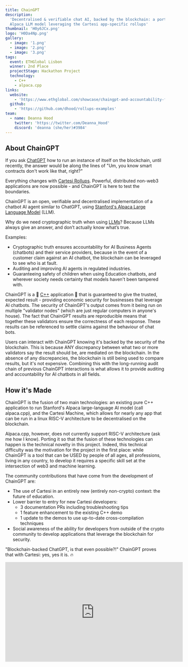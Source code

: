 ```yaml
---
title: ChainGPT
description:
  'Decentralised & verifiable chat AI, backed by the blockchain: a port of
  Alpaca LLM model leveraging the Cartesi app-specific rollups'
thumbnail: 'H0y6JCx.png'
logo: 'H0Da4Np.png'
gallery:
  - image: '1.png'
  - image: '2.png'
  - image: '3.png'
tags:
  event: ETHGlobal Lisbon
  winner: 2nd Place
  projectStage: Hackathon Project
  technology:
    - C++
    - alpaca.cpp
links:
  website:
    - 'https://www.ethglobal.com/showcase/chaingpt-and-accountability-for-ai-agents-doquk'
  github:
    - 'https://github.com/dhood/rollups-examples'
team:
  - name: Deanna Hood
    twitter: 'https://twitter.com/Deanna_Hood'
    discord: 'deanna (she/her)#3984'
---
```


## About ChainGPT

If you ask [ChatGPT](https://openai.com/blog/chatgpt) how to run an instance of
itself on the blockchain, until recently, the answer would be along the lines of
"Um, you know smart contracts don't work like that, right?"

Everything changes with
[Cartesi Rollups](https://docs.cartesi.io/cartesi-rollups/overview/). Powerful,
distributed non-web3 applications are now possible - and ChainGPT is here to
test the boundaries.

ChainGPT is an open, verifiable and decentralised implementation of a chatbot AI
agent similar to ChatGPT, using
[Stanford's Alpaca Large Language Model](https://crfm.stanford.edu/2023/03/13/alpaca.html)
(LLM).

Why do we need cryptographic truth when using
[LLMs](https://en.wikipedia.org/wiki/Large_language_model)? Because LLMs always
give an answer, and don’t actually know what’s true.

Examples:

- Cryptographic truth ensures accountability for AI Business Agents (chatbots)
  and their service providers, because in the event of a customer claim against
  an AI chatbot, the blockchain can be leveraged to see who is at fault.
- Auditing and improving AI agents in regulated industries.
- Guaranteeing safety of children when using Education chatbots, and wherever
  society needs certainty that models haven't been tampered with.

ChainGPT is a 🤯 [C++](https://en.wikipedia.org/wiki/C%2B%2B) application 🤯
that is guaranteed to give the trusted, expected result - providing economic
security for businesses that leverage AI chatbots. The security of ChainGPT's
output comes from it being run on multiple "validator nodes" (which are just
regular computers in anyone's house). The fact that ChainGPT results are
reproducible means that together these validators ensure the correctness of each
response. These results can be referenced to settle claims against the behaviour
of chat bots.

Users can interact with ChainGPT knowing it's backed by the security of the
blockchain. This is because ANY discrepancy between what two or more validators
say the result should be, are mediated on the blockchain. In the absence of any
discrepancies, the blockchain is still being used to compare results, but it's
not expensive. Combining this with the long-running audit chain of previous
ChainGPT interactions is what allows it to provide auditing and accountability
for AI chatbots in all fields.

## How it's Made

ChainGPT is the fusion of two main technologies: an existing pure C++
application to run Stanford's Alpaca large-language AI model (call alpaca.cpp),
and the Cartesi Machine, which allows for nearly any app that can be run in a
linux RISC-V architecture to be decentralised on the blockchain.

Alpaca.cpp, however, does not currently support RISC-V architecture (ask me how
I know). Porting it so that the fusion of these technologies can happen is the
technical novelty in this project. Indeed, this technical difficulty was the
motivation for the project in the first place: while ChainGPT is a tool that can
be USED by people of all ages, all professions, living in any country, to
develop it requires a specific skill set at the intersection of web3 and machine
learning.

The community contributions that have come from the development of ChainGPT are:

- The use of Cartesi in an entirely new (entirely non-crypto) context: the
  future of education.
- Lower barrier to entry for new Cartesi developers:
  - 3 documentation PRs including troubleshooting tips
  - 1 feature enhancement to the existing C++ demo
  - 1 update to the demos to use up-to-date cross-compilation techniques
- Social awareness of the ability for developers from outside of the crypto
  community to develop applications that leverage the blockchain for security.

"Blockchain-backed ChatGPT, is that even possible?!" ChainGPT proves that with
Cartesi: yes, yes it is. 🔥

<iframe width="560" height="315" src="https://www.youtube.com/embed/WfxuqJ8-msM" title="YouTube video player" frameBorder="0" allow="accelerometer; autoplay; clipboard-write; encrypted-media; gyroscope; picture-in-picture; web-share" allowFullScreen></iframe>
